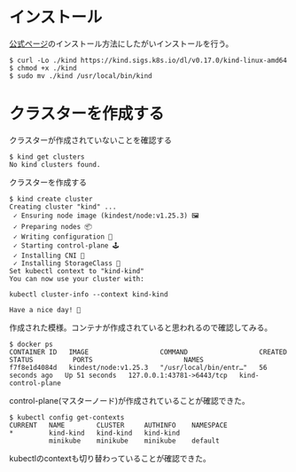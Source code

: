 # インストール

[公式ページ](https://kind.sigs.k8s.io/docs/user/quick-start/#installing-from-release-binaries)のインストール方法にしたがいインストールを行う。

```
$ curl -Lo ./kind https://kind.sigs.k8s.io/dl/v0.17.0/kind-linux-amd64
$ chmod +x ./kind
$ sudo mv ./kind /usr/local/bin/kind
```

# クラスターを作成する

クラスターが作成されていないことを確認する

```
$ kind get clusters
No kind clusters found.
```

クラスターを作成する

```
$ kind create cluster
Creating cluster "kind" ...
 ✓ Ensuring node image (kindest/node:v1.25.3) 🖼
 ✓ Preparing nodes 📦
 ✓ Writing configuration 📜
 ✓ Starting control-plane 🕹️
 ✓ Installing CNI 🔌
 ✓ Installing StorageClass 💾
Set kubectl context to "kind-kind"
You can now use your cluster with:

kubectl cluster-info --context kind-kind

Have a nice day! 👋
```

作成された模様。コンテナが作成されていると思われるので確認してみる。

```
$ docker ps
CONTAINER ID   IMAGE                  COMMAND                  CREATED          STATUS          PORTS                       NAMES
f7f8e1d4084d   kindest/node:v1.25.3   "/usr/local/bin/entr…"   56 seconds ago   Up 51 seconds   127.0.0.1:43781->6443/tcp   kind-control-plane
```

control-plane(マスターノード)が作成されていることが確認できた。

```
$ kubectl config get-contexts
CURRENT   NAME        CLUSTER     AUTHINFO    NAMESPACE
*         kind-kind   kind-kind   kind-kind
          minikube    minikube    minikube    default
```

kubectlのcontextも切り替わっていることが確認できた。

